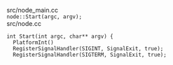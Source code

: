 src/node_main.cc  
```node::Start(argc, argv);```  
src/node.cc  
```
int Start(int argc, char** argv) {
  PlatformInt()
  RegisterSignalHandler(SIGINT, SignalExit, true);
  RegisterSignalHandler(SIGTERM, SignalExit, true);  
```
